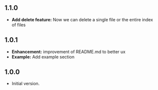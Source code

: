 ## 1.1.0 
* **Add delete feature:** Now we can delete a single file or the entire index of files

## 1.0.1
* **Enhancement:** improvement of README.md to better ux
* **Example:** Add example section 

## 1.0.0
- Initial version.

